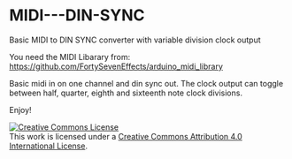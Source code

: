 # MIDI---DIN-SYNC
Basic MIDI to DIN SYNC converter with variable division clock output

You need the MIDI Libarary from: <a href="https://github.com/FortySevenEffects/arduino_midi_library">https://github.com/FortySevenEffects/arduino_midi_library</a>

Basic midi in on one channel and din sync out. The clock output can toggle between half, quarter, eighth and sixteenth note clock divisions.

Enjoy!

<a rel="license" href="http://creativecommons.org/licenses/by/4.0/"><img alt="Creative Commons License" style="border-width:0" src="https://i.creativecommons.org/l/by/4.0/88x31.png" /></a><br />This work is licensed under a <a rel="license" href="http://creativecommons.org/licenses/by/4.0/">Creative Commons Attribution 4.0 International License</a>.
